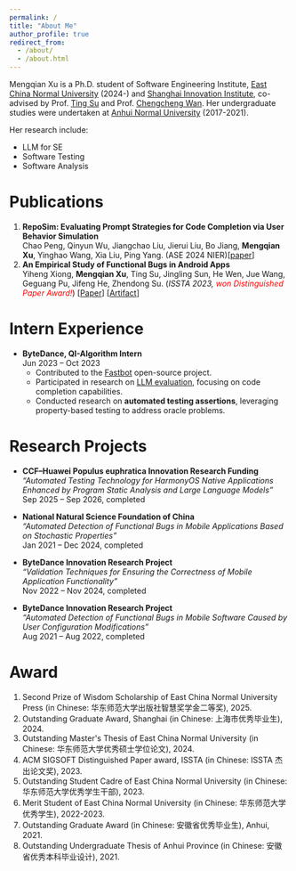 ```yaml
---
permalink: /
title: "About Me"
author_profile: true
redirect_from: 
  - /about/
  - /about.html
---
```


Mengqian Xu is a Ph.D. student of Software Engineering Institute, [East China Normal University](https://english.ecnu.edu.cn) (2024-) and [Shanghai Innovation Institute](https://www.sii.edu.cn), co-advised by Prof. [Ting Su](https://tingsu.github.io) and Prof. [Chengcheng Wan](https://chengcheng-wan.github.io). Her undergraduate studies were undertaken at [Anhui Normal University](https://www.ahnu.edu.cn) (2017-2021).

Her research include:
- LLM for SE
- Software Testing
- Software Analysis

Publications
======
<!-- 1. **LLM-powered Random GUI Testing for Mobile Apps**<br />
**Mengqian Xu**, Yiheng Xiong, Le Chang, Ting Su, Chengcheng Wan, Weikai Miao. (*ICSE 2026 under review*) -->

1. **RepoSim: Evaluating Prompt Strategies for Code Completion via User Behavior Simulation**<br />
Chao Peng, Qinyun Wu, Jiangchao Liu, Jierui Liu, Bo Jiang, **Mengqian Xu**, Yinghao Wang, Xia Liu,
Ping Yang. (ASE 2024 NIER)[[paper](https://dl.acm.org/doi/pdf/10.1145/3691620.3695299)]
2. **An Empirical Study of Functional Bugs in Android Apps**<br />
Yiheng Xiong, **Mengqian Xu**, Ting Su, Jingling Sun, He Wen, Jue Wang, Geguang Pu, Jifeng He,
Zhendong Su. (*ISSTA 2023, <span style="color:red">won Distinguished Paper Award!</span>*) [[Paper](https://xyiheng.github.io/files/ISSTA_2023.pdf)] [[Artifact](https://github.com/Android-Functional-bugs-study/home)]


Intern Experience
=====
- **ByteDance, QI-Algorithm Intern**  
  Jun 2023 – Oct 2023  
  - Contributed to the [Fastbot](https://github.com/bytedance/Fastbot_Android) open-source project.  
  - Participated in research on [LLM evaluation](https://dl.acm.org/doi/pdf/10.1145/3691620.3695299), focusing on code completion capabilities.  
  - Conducted research on **automated testing assertions**, leveraging property-based testing to address oracle problems.

<!-- - **June 2023 – October 2023, ByteDance, QI-Algorithm Intern**  
  Contributed to the [Fastbot](https://github.com/bytedance/Fastbot_Android) open-source project.  
  Participated in research on [LLM evaluation](https://dl.acm.org/doi/pdf/10.1145/3691620.3695299), focusing on code completion capabilities.  
  Conducted research on **automated testing assertions**, leveraging property-based testing to address oracle problems. -->

Research Projects
======
- **CCF–Huawei Populus euphratica Innovation Research Funding**  
  *“Automated Testing Technology for HarmonyOS Native Applications Enhanced by Program Static Analysis and Large Language Models”*  
  Sep 2025 – Sep 2026, completed

- **National Natural Science Foundation of China**  
  *“Automated Detection of Functional Bugs in Mobile Applications Based on Stochastic Properties”*  
  Jan 2021 – Dec 2024, completed

- **ByteDance Innovation Research Project**  
  *“Validation Techniques for Ensuring the Correctness of Mobile Application Functionality”*  
  Nov 2022 – Nov 2024, completed

- **ByteDance Innovation Research Project**  
  *“Automated Detection of Functional Bugs in Mobile Software Caused by User Configuration Modifications”*  
  Aug 2021 – Aug 2022, completed



Award
======
<!-- 1. National Scholarship, China, 2027. -->
1. Second Prize of Wisdom Scholarship of East China Normal University Press (in Chinese: 华东师范大学出版社智慧奖学金二等奖), 2025.
2. Outstanding Graduate Award, Shanghai (in Chinese: 上海市优秀毕业生), 2024.
4. Outstanding Master's Thesis of East China Normal University (in Chinese: 华东师范大学优秀硕士学位论文), 2024.
5. ACM SIGSOFT Distinguished Paper award, ISSTA (in Chinese: ISSTA 杰出论文奖), 2023.
6. Outstanding Student Cadre of East China Normal University (in Chinese: 华东师范大学优秀学生干部), 2023.
7. Merit Student of East China Normal University (in Chinese: 华东师范大学优秀学生), 2022-2023.
8. Outstanding Graduate Award (in Chinese: 安徽省优秀毕业生), Anhui, 2021.
9. Outstanding Undergraduate Thesis of Anhui Province (in Chinese: 安徽省优秀本科毕业设计), 2021.

<!-- Research Interest
------
SE for AI -->

<!-- Preprints
------
- **A Study of In-Context-Learning-Based Text-to-SQL Errors**  
Jiawei Shen, Chengcheng Wan*, Ruoyi Qiao, Jiazhen Zou, Hang Xu, **Yuchen Shao**, Yueling Zhang, Weikai Miao, Geguang Pu*
[[Paper](https://arxiv.org/abs/2501.09310)] -->

<!-- News
------
- One misintegration case identified in our defect library Hydrangea has been officially assigned **CVE-2025-45150**. -->


<!-- Service and Talks
------
1. [Talk] "Are LLMs Correctly Integrated into Software Systems?" in ICSE'25, May 2025. 
2. [Teaching] TA of「Cloud Computing Technology」in ECNU, in 2023. -->
